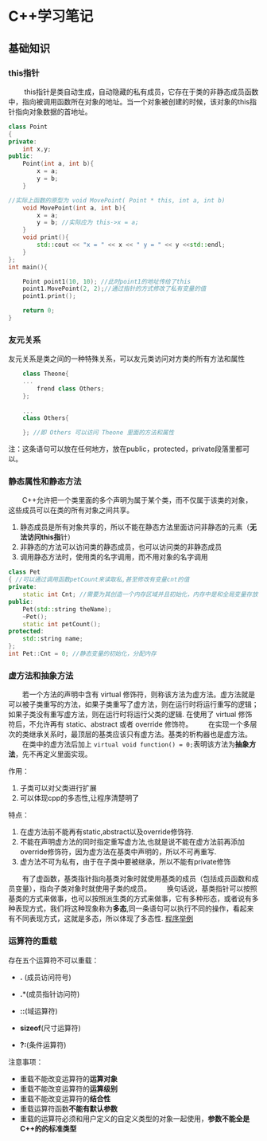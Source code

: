 # C++学习笔记

## 基础知识

### this指针

&emsp;&emsp; this指针是类自动生成，自动隐藏的私有成员，它存在于类的非静态成员函数中，指向被调用函数所在对象的地址。当一个对象被创建的时候，该对象的this指针指向对象数据的首地址。

```c++
class Point
{
private:
    int x,y;
public:
    Point(int a, int b){
        x = a;
        y = b; 
    }

//实际上函数的原型为 void MovePoint( Point * this, int a, int b)
    void MovePoint(int a, int b){  
        x = a;
        y = b; //实际应为 this->x = a;
    }
    void print(){
        std::cout << "x = " << x << " y = " << y <<std::endl;
    }
};
int main(){

    Point point1(10, 10); //此时point1的地址传给了this
    point1.MovePoint(2, 2);//通过指针的方式修改了私有变量的值
    point1.print();

    return 0;
}
```

### 友元关系

友元关系是类之间的一种特殊关系，可以友元类访问对方类的所有方法和属性

```c++
    class Theone{
    ...
        frend class Others;
    };
    
    ...
    class Others{

    }; //即 Others 可以访问 Theone 里面的方法和属性
```

注：这条语句可以放在任何地方，放在public，protected，private段落里都可以。

### 静态属性和静态方法

&emsp;&emsp;C++允许把一个类里面的多个声明为属于某个类，而不仅属于该类的对象，这些成员可以在类的所有对象之间共享。

1. 静态成员是所有对象共享的，所以不能在静态方法里面访问非静态的元素（**无法访问this指**针）
2. 非静态的方法可以访问类的静态成员，也可以访问类的非静态成员
3. 调用静态方法时，使用类的名字调用，而不用对象的名字调用

```c++
class Pet
{ //可以通过调用函数petCount来读取私,甚至修改有变量cnt的值
private:
    static int Cnt; //需要为其创造一个内存区域并且初始化，内存中是和全局变量存放在一起
public:
    Pet(std::string theName);
    ~Pet();
    static int petCount();
protected:
    std::string name;
};
int Pet::Cnt = 0; //静态变量的初始化，分配内存
```

### 虚方法和抽象方法

 &emsp;&emsp;若一个方法的声明中含有 virtual 修饰符，则称该方法为虚方法。虚方法就是可以被子类重写的方法，如果子类重写了虚方法，则在运行时将运行重写的逻辑；如果子类没有重写虚方法，则在运行时将运行父类的逻辑. 在使用了 virtual 修饰符后，不允许再有 static、abstract 或者 override 修饰符。
 &emsp;&emsp;在实现一个多层次的类继承关系时，最顶层的基类应该只有虚方法。基类的析构器也是虚方法。
 &emsp;&emsp;在类中的虚方法后加上 ``` virtual void function() = 0; ```表明该方法为**抽象方法**，先不再定义里面实现。

作用：

1. 子类可以对父类进行扩展
2. 可以体现cpp的多态性,让程序清楚明了

特点：

1. 在虚方法前不能再有static,abstract以及override修饰符.
2. 不能在声明虚方法的同时指定重写虚方法,也就是说不能在虚方法前再添加override修饰符，因为虚方法在基类中声明的，所以不可再重写.
3. 虚方法不可为私有，由于在子类中要被继承，所以不能有private修饰

&emsp;&emsp;有了虚函数，基类指针指向基类对象时就使用基类的成员（包括成员函数和成员变量），指向子类对象时就使用子类的成员。
&emsp;&emsp;换句话说，基类指针可以按照基类的方式来做事，也可以按照派生类的方式来做事，它有多种形态，或者说有多种表现方式，我们将这种现象称为**多态**,同一条语句可以执行不同的操作，看起来有不同表现方式，这就是多态，所以体现了多态性.
[程序举例](./c++_practice/virtual_function/virtual.cpp)

### 运算符的重载

存在五个运算符不可以重载：

* **.** (成员访问符号)
  
* **.***(成员指针访问符)
  
* **::**(域运算符)

* **sizeof**(尺寸运算符)

* **?:**(条件运算符)

注意事项：

* 重载不能改变运算符的**运算对象**
* 重载不能改变运算符的**运算级别**
* 重载不能改变运算符的**结合性**
* 重载运算符函数**不能有默认参数**
* 重载的运算符必须和用户定义的自定义类型的对象一起使用，**参数不能全是C++的的标准类型**
